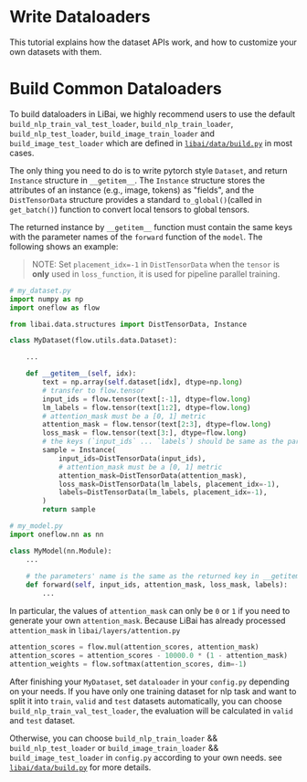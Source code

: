 # Write Dataloaders

This tutorial explains how the dataset APIs work, and how to customize your own datasets with them.

# Build Common Dataloaders 

To build dataloaders in LiBai, we highly recommend users to use the default `build_nlp_train_val_test_loader`, `build_nlp_train_loader`, `build_nlp_test_loader`, `build_image_train_loader` and `build_image_test_loader` which are defined in [`libai/data/build.py`](https://github.com/Oneflow-Inc/libai/blob/main/libai/data/build.py) in most cases.

The only thing you need to do is to write pytorch style `Dataset`, and return `Instance` structure in `__getitem__`. The `Instance` structure stores the attributes of an instance (e.g., image, tokens) as "fields", and the `DistTensorData` structure provides a standard `to_global()`(called in `get_batch()`) function to convert local tensors to global tensors.

The returned instance by `__getitem__` function must contain the same keys with the parameter names of the `forward` function of the `model`. The following shows an example: 

> NOTE: Set `placement_idx=-1` in `DistTensorData` when the `tensor` is **only** used in `loss_function`, it is used for pipeline parallel training.

```python
# my_dataset.py
import numpy as np
import oneflow as flow

from libai.data.structures import DistTensorData, Instance

class MyDataset(flow.utils.data.Dataset):

    ...

    def __getitem__(self, idx):
        text = np.array(self.dataset[idx], dtype=np.long)
        # transfer to flow.tensor
        input_ids = flow.tensor(text[:-1], dtype=flow.long)
        lm_labels = flow.tensor(text[1:2], dtype=flow.long)
        # attention_mask must be a [0, 1] metric
        attention_mask = flow.tensor(text[2:3], dtype=flow.long)
        loss_mask = flow.tensor(text[3:], dtype=flow.long)
        # the keys (`input_ids` ... `labels`) should be same as the parameter name of model.forward()
        sample = Instance(
            input_ids=DistTensorData(input_ids),
            # attention_mask must be a [0, 1] metric
            attention_mask=DistTensorData(attention_mask),
            loss_mask=DistTensorData(lm_labels, placement_idx=-1),
            labels=DistTensorData(lm_labels, placement_idx=-1),
        )
        return sample

# my_model.py
import oneflow.nn as nn

class MyModel(nn.Module):
    ...
    
    # the parameters' name is the same as the returned key in __getitem__
    def forward(self, input_ids, attention_mask, loss_mask, labels):
        ...
```

In particular, the values of `attention_mask` can only be `0` or `1` if you need to generate your own `attention_mask`. Because LiBai has already processed `attention_mask` in `libai/layers/attention.py`

```python
attention_scores = flow.mul(attention_scores, attention_mask)
attention_scores = attention_scores - 10000.0 * (1 - attention_mask)
attention_weights = flow.softmax(attention_scores, dim=-1)
```

After finishing your `MyDataset`, set `dataloader` in your `config.py` depending on your needs. If you have only one training dataset for nlp task and want to split it into `train`, `valid` and `test` datasets automatically, you can choose `build_nlp_train_val_test_loader`, the evaluation will be calculated in `valid` and `test` dataset. 

Otherwise, you can choose `build_nlp_train_loader` && `build_nlp_test_loader` or  `build_image_train_loader` && `build_image_test_loader` in `config.py` according to your own needs.
see [`libai/data/build.py`](https://github.com/Oneflow-Inc/libai/blob/main/libai/data/build.py) for more details.